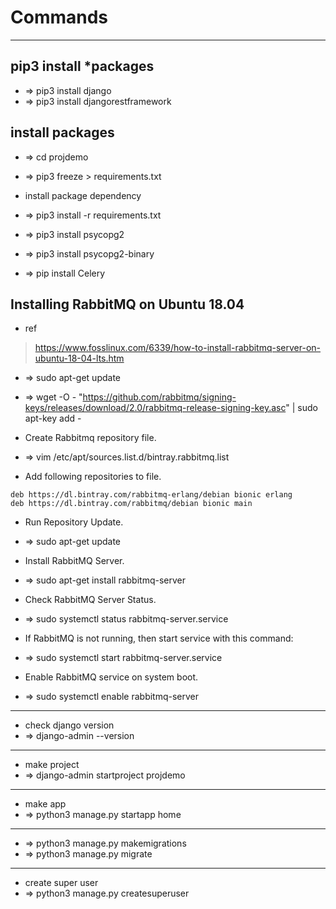 # Commands
	

---
## pip3 install *packages
- => pip3 install django
- => pip3 install djangorestframework

## install packages
- => cd projdemo
- => pip3 freeze > requirements.txt
- install package dependency
- => pip3 install -r requirements.txt

- => pip3 install psycopg2
- => pip3 install psycopg2-binary
- => pip install Celery


## Installing RabbitMQ on Ubuntu 18.04
- ref
>https://www.fosslinux.com/6339/how-to-install-rabbitmq-server-on-ubuntu-18-04-lts.htm

- => sudo apt-get update
- => wget -O - "https://github.com/rabbitmq/signing-keys/releases/download/2.0/rabbitmq-release-signing-key.asc" | sudo apt-key add -

- Create Rabbitmq repository file.
- => vim /etc/apt/sources.list.d/bintray.rabbitmq.list

- Add following repositories to file.
```
deb https://dl.bintray.com/rabbitmq-erlang/debian bionic erlang
deb https://dl.bintray.com/rabbitmq/debian bionic main
```

- Run Repository Update.
- => sudo apt-get update

- Install RabbitMQ Server.
- => sudo apt-get install rabbitmq-server
- Check RabbitMQ Server Status.
- => sudo systemctl status rabbitmq-server.service
- If RabbitMQ is not running, then start service with this command:
- => sudo systemctl start rabbitmq-server.service
- Enable RabbitMQ service on system boot.
- => sudo systemctl enable rabbitmq-server



---
- check django version
- => django-admin --version


---
- make project
- => django-admin startproject projdemo

---
- make app
- => python3 manage.py startapp home


---
- => python3 manage.py makemigrations
- => python3 manage.py migrate


---
- create super user
- => python3 manage.py createsuperuser